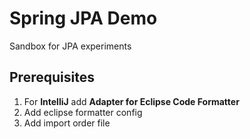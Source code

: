 # Spring JPA Demo

Sandbox for JPA experiments

## Prerequisites

1. For **IntelliJ** add **Adapter for Eclipse Code Formatter**
2. Add eclipse formatter config
3. Add import order file
